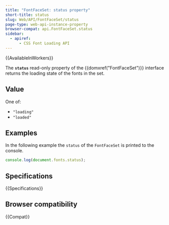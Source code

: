```yaml
---
title: "FontFaceSet: status property"
short-title: status
slug: Web/API/FontFaceSet/status
page-type: web-api-instance-property
browser-compat: api.FontFaceSet.status
sidebar:
  - apiref:
      - CSS Font Loading API
---
```


{{AvailableInWorkers}}

The **`status`** read-only property of the {{domxref("FontFaceSet")}} interface returns the loading state of the fonts in the set.

## Value

One of:

- `"loading"`
- `"loaded"`

## Examples

In the following example the `status` of the `FontFaceSet` is printed to the console.

```js
console.log(document.fonts.status);
```

## Specifications

{{Specifications}}

## Browser compatibility

{{Compat}}
